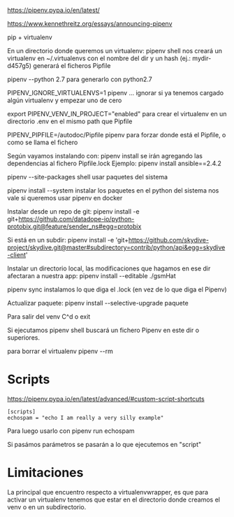 https://pipenv.pypa.io/en/latest/

https://www.kennethreitz.org/essays/announcing-pipenv

pip + virtualenv

En un directorio donde queremos un virtualenv:
pipenv shell
  nos creará un virtualenv en ~/.virtualenvs con el nombre del dir y un hash (ej.: mydir-d457g5)
  generará el ficheros Pipfile

pipenv --python 2.7
  para generarlo con python2.7

PIPENV_IGNORE_VIRTUALENVS=1 pipenv ...
  ignorar si ya tenemos cargado algún virtualenv y empezar uno de cero

export PIPENV_VENV_IN_PROJECT="enabled"
  para crear el virtualenv en un directorio .env en el mismo path que Pipfile

PIPENV_PIPFILE=/autodoc/Pipfile pipenv
  para forzar donde está el Pipfile, o como se llama el fichero

Según vayamos instalando con:
pipenv install
se irán agregando las dependencias al fichero Pipfile.lock
Ejemplo:
  pipenv install ansible==2.4.2

pipenv --site-packages shell
  usar paquetes del sistema

pipenv install --system
  instalar los paquetes en el python del sistema
  nos vale si queremos usar pipenv en docker

Instalar desde un repo de git:
pipenv install -e git+https://github.com/datadope-io/python-protobix.git@feature/sender_ns#egg=protobix

Si está en un subdir:
pipenv install -e 'git+https://github.com/skydive-project/skydive.git@master#subdirectory=contrib/python/api&egg=skydive-client'

Instalar un directorio local, las modificaciones que hagamos en ese dir afectaran a nuestra app:
pipenv install --editable ./gsmHat

pipenv sync
instalamos lo que diga el .lock (en vez de lo que diga el Pipenv)

Actualizar paquete:
pipenv install --selective-upgrade paquete

Para salir del venv C^d o exit

Si ejecutamos
pipenv shell
buscará un fichero Pipenv en este dir o superiores.

para borrar el virtualenv
pipenv --rm

# Scripts
https://pipenv.pypa.io/en/latest/advanced/#custom-script-shortcuts
```
[scripts]
echospam = "echo I am really a very silly example"
```

Para luego usarlo con
pipenv run echospam

Si pasámos parámetros se pasarán a lo que ejecutemos en "script"

# Limitaciones
La principal que encuentro respecto a virtualenvwrapper, es que para activar un virtualenv tenemos que estar en el directorio donde creamos el venv o en un subdirectorio.
